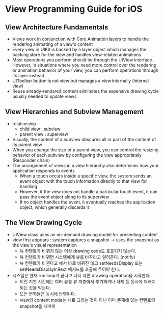 # View Programming Guide for iOS

## View Architecture Fundamentals
- Views work in conjunction with Core Animation layers to handle the rendering animating of a view's content
- Every view in UIKit is backed by a layer object which manages the backing store for the view and handles view-related animations
- Most operations you perform should be through the UIView interface. However, in situations where you need more control over the rendering or animation behavior of your view, you can perform operations through its layer instead
- UIToolbar button is not view but manages a view internally (internal view)
- Reuse already-rendered content eliminates the expensive drawing cycle usually needed to update views

## View Hierarchies and Subview Management
- relationship
  - child view : subview
  - parent view : superview
- Visually, the content of a subview obscures all or part of the content of its parent view
- When you change the size of a parent view, you can control the resizing behavior of each subview by configuring the view appropriately (Responder chain)
- The arrangement of views in a view hierarchy also determines how your application responds to events
  - When a touch occurs inside a specific view, the system sends an event object with the touch information directly to that view for handling
  - However, if the view does not handle a particular touch event, it can pass the event object along to its superview
  - If no object handles the event, it eventually reaches the application object, which generally discards it

## The View Drawing Cycle
- UIView class uses an on-demand drawing model for presenting content
- view first appears : system captures a snapshot -> uses the snapshot as the view's visual representation
  - 뷰 컨텐트가 바뀌지 않는 이상 drawing code도 호출되지 않는다.
  - 뷰 컨텐트가 바뀌면 시스템에게 뷰를 바꾸라고 알려준다. (notify)
  - 뷰 컨텐트가 바뀐다고 해서 바로 바뀌진 않고 setNeedsDisplay 또는 setNeedsDisplayInRect 메서드를 호출해 주어야 한다.
- 시스템은 현재 run loop가 끝나고 나서 다른 drawing operation을 시작한다.
  - 이런 지연 시간에는 여러 뷰를 뷰 계층에서 추가하거나 삭제 등 동시에 재배치 되는 것을 막는다.
  - 모든 변화들은 동시에 반영된다.
  - view의 content mode는 새로 그리는 것이 아닌 이미 존재해 있는 컨텐트의 snapshot을 재배치
